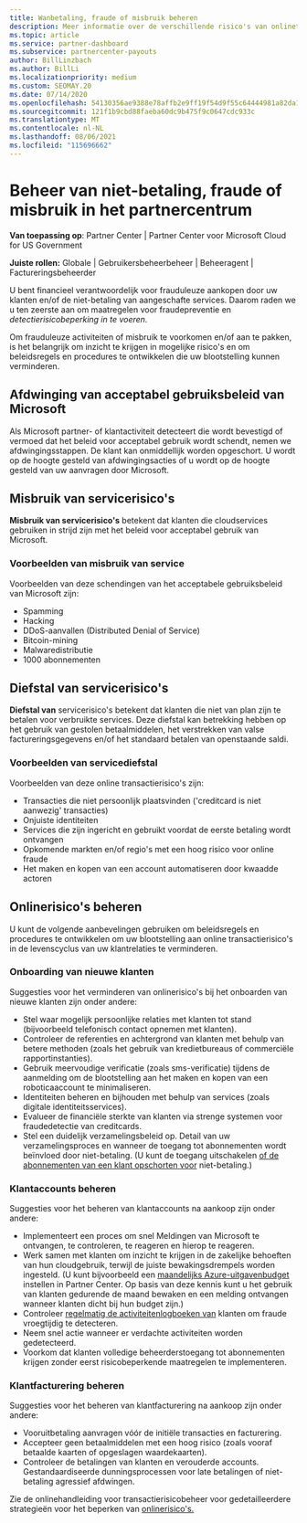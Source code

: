 ```yaml
---
title: Wanbetaling, fraude of misbruik beheren
description: Meer informatie over de verschillende risico's van onlinetransacties en de best practices voor het beheren en beperken van deze risico's in Partner Center.
ms.topic: article
ms.service: partner-dashboard
ms.subservice: partnercenter-payouts
author: BillLinzbach
ms.author: BillLi
ms.localizationpriority: medium
ms.custom: SEOMAY.20
ms.date: 07/14/2020
ms.openlocfilehash: 54130356ae9388e78affb2e9ff19f54d9f55c64444981a82da1d29ff27fe4d39
ms.sourcegitcommit: 121f1b9cbd88faeba60dc9b475f9c0647cdc933c
ms.translationtype: MT
ms.contentlocale: nl-NL
ms.lasthandoff: 08/06/2021
ms.locfileid: "115696662"
---
```

# <a name="managing-non-payment-fraud-or-misuse-in-partner-center"></a>Beheer van niet-betaling, fraude of misbruik in het partnercentrum

**Van toepassing op**: Partner Center | Partner Center voor Microsoft Cloud for US Government

**Juiste rollen:** Globale | Gebruikersbeheerbeheer | Beheeragent | Factureringsbeheerder

U bent financieel verantwoordelijk voor frauduleuze aankopen door uw klanten en/of de niet-betaling van aangeschafte services. Daarom raden we u ten zeerste aan om maatregelen voor fraudepreventie en *detectierisicobeperking in te voeren.*

Om frauduleuze activiteiten of misbruik te voorkomen en/of aan te pakken, is het belangrijk om inzicht te krijgen in mogelijke risico's en om beleidsregels en procedures te ontwikkelen die uw blootstelling kunnen verminderen.

## <a name="enforcement-of-microsoft-acceptable-use-policy"></a>Afdwinging van acceptabel gebruiksbeleid van Microsoft

Als Microsoft partner- of klantactiviteit detecteert die wordt bevestigd of vermoed dat het beleid voor acceptabel gebruik wordt schendt, nemen we afdwingingsstappen. De klant kan onmiddellijk worden opgeschort. U wordt op de hoogte gesteld van afdwingingsacties of u wordt op de hoogte gesteld van uw aanvragen door Microsoft.

## <a name="abuse-of-service-risks"></a>Misbruik van servicerisico's

**Misbruik van servicerisico's** betekent dat klanten die cloudservices gebruiken in strijd zijn met het beleid voor acceptabel gebruik van Microsoft.

### <a name="examples-of-abuse-of-service"></a>Voorbeelden van misbruik van service

Voorbeelden van deze schendingen van het acceptabele gebruiksbeleid van Microsoft zijn:

- Spamming
- Hacking
- DDoS-aanvallen (Distributed Denial of Service)
- Bitcoin-mining
- Malwaredistributie
- 1000 abonnementen

## <a name="theft-of-service-risks"></a>Diefstal van servicerisico's

**Diefstal van** servicerisico's betekent dat klanten die niet van plan zijn te betalen voor verbruikte services. Deze diefstal kan betrekking hebben op het gebruik van gestolen betaalmiddelen, het verstrekken van valse factureringsgegevens en/of het standaard betalen van openstaande saldi.

### <a name="examples-of-service-theft"></a>Voorbeelden van servicediefstal

Voorbeelden van deze online transactierisico's zijn:

- Transacties die niet persoonlijk plaatsvinden ('creditcard is niet aanwezig' transacties)
- Onjuiste identiteiten
- Services die zijn ingericht en gebruikt voordat de eerste betaling wordt ontvangen
- Opkomende markten en/of regio's met een hoog risico voor online fraude
- Het maken en kopen van een account automatiseren door kwaadde actoren

## <a name="managing-online-risk"></a>Onlinerisico's beheren

U kunt de volgende aanbevelingen gebruiken om beleidsregels en procedures te ontwikkelen om uw blootstelling aan online transactierisico's in de levenscyclus van uw klantrelaties te verminderen.

### <a name="onboarding-new-customers"></a>Onboarding van nieuwe klanten

Suggesties voor het verminderen van onlinerisico's bij het onboarden van nieuwe klanten zijn onder andere:

- Stel waar mogelijk persoonlijke relaties met klanten tot stand (bijvoorbeeld telefonisch contact opnemen met klanten).
- Controleer de referenties en achtergrond van klanten met behulp van betere methoden (zoals het gebruik van kredietbureaus of commerciële rapportinstanties).
- Gebruik meervoudige verificatie (zoals sms-verificatie) tijdens de aanmelding om de blootstelling aan het maken en kopen van een roboticaaccount te minimaliseren.
- Identiteiten beheren en bijhouden met behulp van services (zoals digitale identiteitsservices).
- Evalueer de financiële sterkte van klanten via strenge systemen voor fraudedetectie van creditcards.
- Stel een duidelijk verzamelingsbeleid op. Detail van uw verzamelingsproces en wanneer de toegang tot abonnementen wordt beïnvloed door niet-betaling. (U kunt de toegang uitschakelen [of de abonnementen van een klant opschorten voor](create-a-new-subscription.md#suspend-a-subscription) niet-betaling.)

### <a name="managing-customer-accounts"></a>Klantaccounts beheren

Suggesties voor het beheren van klantaccounts na aankoop zijn onder andere:

- Implementeert een proces om snel Meldingen van Microsoft te ontvangen, te controleren, te reageren en hierop te reageren.
- Werk samen met klanten om inzicht te krijgen in de zakelijke behoeften van hun cloudgebruik, terwijl de juiste bewakingsdrempels worden ingesteld. (U kunt bijvoorbeeld een [maandelijks Azure-uitgavenbudget](set-an-azure-spending-budget-for-your-customers.md) instellen in Partner Center. Op basis van deze kennis kunt u het gebruik van klanten gedurende de maand bewaken en een melding ontvangen wanneer klanten dicht bij hun budget zijn.)
- Controleer [regelmatig de activiteitenlogboeken van](activity-logs.md) klanten om fraude vroegtijdig te detecteren.
- Neem snel actie wanneer er verdachte activiteiten worden gedetecteerd.
- Voorkom dat klanten volledige beheerderstoegang tot abonnementen krijgen zonder eerst risicobeperkende maatregelen te implementeren.

### <a name="managing-customer-billing"></a>Klantfacturering beheren

Suggesties voor het beheren van klantfacturering na aankoop zijn onder andere:

- Vooruitbetaling aanvragen vóór de initiële transacties en facturering.
- Accepteer geen betaalmiddelen met een hoog risico (zoals vooraf betaalde kaarten of opgeslagen waardekaarten).
- Controleer de betalingen van klanten en verouderde accounts. Gestandaardiseerde dunningsprocessen voor late betalingen of niet-betaling agressief afdwingen.

Zie de onlinehandleiding voor transactierisicobeheer voor gedetailleerdere strategieën voor het beperken van [onlinerisico's.](https://query.prod.cms.rt.microsoft.com/cms/api/am/binary/RE4Bhtt)
